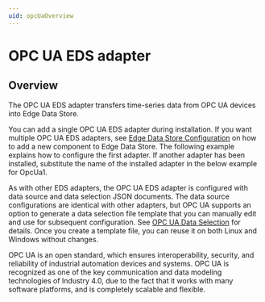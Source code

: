 ```yaml
---
uid: opcUaOverview
---
```


# OPC UA EDS adapter

## Overview

The OPC UA EDS adapter transfers time-series data from OPC UA devices into Edge Data Store.

You can add a single OPC UA EDS adapter during installation. If you want multiple OPC UA EDS adapters, see [Edge Data Store Configuration](xref:EdgeDataStoreConfiguration) on how to add a new component to Edge Data Store. The following example explains how to configure the first adapter. If another adapter has been installed, substitute the name of the installed adapter in the below example for OpcUa1.

As with other EDS adapters, the OPC UA EDS adapter is configured with data source and data selection JSON documents. The data source configurations are identical with other adapters, but OPC UA supports an option to generate a data selection file template that you can manually edit and use for subsequent configuration. See [OPC UA Data Selection](xref:opcUaDataSelection) for details. Once you create a template file, you can reuse it on both Linux and Windows without changes.

OPC UA is an open standard, which ensures interoperability, security, and reliability of industrial automation devices and systems. OPC UA is recognized as one of the key communication and data modeling technologies of Industry 4.0, due to the fact that it works with many software platforms, and is completely scalable and flexible.
